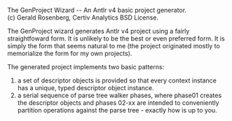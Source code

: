 The GenProject Wizard -- An Antlr v4 basic project generator.  
(c) Gerald Rosenberg, Certiv Analytics
BSD License.

The GenProject wizard generates Antlr v4 project using a fairly
straightfoward form. It is unlikely to be the best or even
preferred form.  It is simply the form that seems natural to me
(the project originated mostly to memorialize the form for my
own projects).

The generated project implements two basic patterns:  
1. a set of descriptor objects is provided so that every
context instance has a unique, typed descriptor object instance.  
2. a serial sequence of parse tree walker phases, where
phase01 creates the descriptor objects and phases 02-xx are
intended to conveniently partition operations against the
parse tree - exactly how is up to you.

